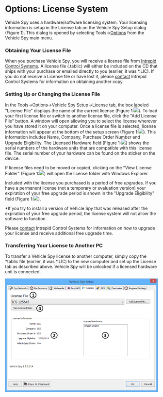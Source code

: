 # Options: License System

Vehicle Spy uses a hardware/software licensing system. Your licensing information is setup in the License tab on the Vehicle Spy Setup dialog (Figure 1). This dialog is opened by selecting Tools->[Options](../) from the Vehicle Spy main menu.

### Obtaining Your License File

When you purchase Vehicle Spy, you will receive a license file from [Intrepid Control Systems](https://intrepidcs.com/contact-us/). A license file (.tablic) will either be included on the CD that ships with your purchase or emailed directly to you (earlier, it was \*.LIC). If you do not receive a License file or have lost it, please [contact](https://intrepidcs.com/contact-us/) Intrepid Control Systems for information on obtaining another copy.

### Setting Up or Changing the License File

In the Tools->Options->Vehicle Spy Setup->License tab, the box labeled "License File" displays the name of the current license (Figure 1:![](https://cdn.intrepidcs.net/support/VehicleSpy/assets/smOne.gif)). To load your first license file or switch to another license file, click the "Add License File" button. A window will open allowing you to select the license wherever you have stored it on your computer. Once a license file is selected, license information will appear at the bottom of the setup screen (Figure 1:![](https://cdn.intrepidcs.net/support/VehicleSpy/assets/smTwo.gif)). This information includes Name, Company, Purchase Order Number and Upgrade Eligibility. The Licensed Hardware field (Figure 1:![](https://cdn.intrepidcs.net/support/VehicleSpy/assets/smThree.gif)) shows the serial numbers of the hardware units that are compatible with this license file. The serial number of your hardware can be found on the sticker on the device.

If license files need to be moved or copied, clicking on the "View License Folder" (Figure 1:![](https://cdn.intrepidcs.net/support/VehicleSpy/assets/smFour.gif)) will open the license folder with Windows Explorer.

Included with the license you purchased is a period of free upgrades. If you have a permanent license (not a temporary or evaluation version) your expiration of your free upgrade period is shown in the "Upgrade Eligibility" field (Figure 1:![](https://cdn.intrepidcs.net/support/VehicleSpy/assets/smTwo.gif)).

\*If you try to install a version of Vehicle Spy that was released after the expiration of your free upgrade period, the license system will not allow the software to function.

Please [contact](https://intrepidcs.com/contact-us/) Intrepid Control Systems for information on how to upgrade your license and receive additional free upgrade time.

### Transferring Your License to Another PC

To transfer a Vehicle Spy license to another computer, simply copy the \*tablic file (earlier, it was \*.LIC) to the new computer and set up the License tab as described above. Vehicle Spy will be unlocked if a licensed hardware unit is connected.

![Figure 1: Vehicle Spy licensing information is found on the License tab.](../../../../.gitbook/assets/spyLicense.gif)
